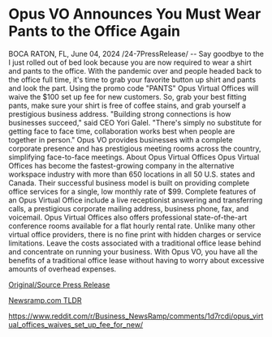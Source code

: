 # Opus VO Announces You Must Wear Pants to the Office Again

BOCA RATON, FL, June 04, 2024 /24-7PressRelease/ -- Say goodbye to the I just rolled out of bed look because you are now required to wear a shirt and pants to the office. With the pandemic over and people headed back to the office full time, it's time to grab your favorite button up shirt and pants and look the part. Using the promo code "PANTS" Opus Virtual Offices will waive the $100 set up fee for new customers. So, grab your best fitting pants, make sure your shirt is free of coffee stains, and grab yourself a prestigious business address.   "Building strong connections is how businesses succeed," said CEO Yori Galel. "There's simply no substitute for getting face to face time, collaboration works best when people are together in person." Opus VO provides businesses with a complete corporate presence and has prestigious meeting rooms across the country, simplifying face-to-face meetings.  About Opus Virtual Offices  Opus Virtual Offices has become the fastest-growing company in the alternative workspace industry with more than 650 locations in all 50 U.S. states and Canada. Their successful business model is built on providing complete office services for a single, low monthly rate of $99. Complete features of an Opus Virtual Office include a live receptionist answering and transferring calls, a prestigious corporate mailing address, business phone, fax, and voicemail.  Opus Virtual Offices also offers professional state-of-the-art conference rooms available for a flat hourly rental rate. Unlike many other virtual office providers, there is no fine print with hidden charges or service limitations. Leave the costs associated with a traditional office lease behind and concentrate on running your business. With Opus VO, you have all the benefits of a traditional office lease without having to worry about excessive amounts of overhead expenses. 

[Original/Source Press Release](https://www.24-7pressrelease.com/press-release/511302/opus-vo-announces-you-must-wear-pants-to-the-office-again)
                    

[Newsramp.com TLDR](None) 

https://www.reddit.com/r/Business_NewsRamp/comments/1d7rcdi/opus_virtual_offices_waives_set_up_fee_for_new/